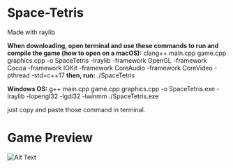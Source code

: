 # Space-Tetris
Made with raylib

**When downloading, open terminal and use these commands to run and compile the game (how to open on a macOS):**
clang++ main.cpp game.cpp graphics.cpp -o SpaceTetris -lraylib -framework OpenGL -framework Cocoa
-framework IOKit -framework CoreAudio -framework CoreVideo -pthread -std=c++17
**then, run:**
./SpaceTetris


**Windows OS:**
g++ main.cpp game.cpp graphics.cpp -o SpaceTetris.exe -lraylib -lopengl32 -lgdi32 -lwinmm
./SpaceTetris.exe

just copy and paste those command in terminal.

# Game Preview

![Alt Text](https://github.com/user-attachments/assets/a519c5e7-ef65-4e54-a5a3-66d4cfb57df6)

